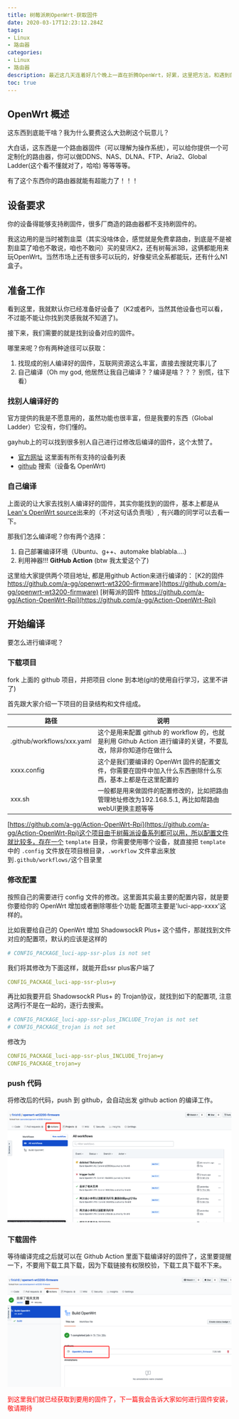 ```yaml
---
title: 树莓派刷OpenWrt-获取固件
date: 2020-03-17T12:23:12.284Z
tags:
- Linux
- 路由器
categories:
- Linux
- 路由器
description: 最近这几天连着好几个晚上一直在折腾OpenWrt，好累，这里把方法，和遇到的坑，都记录一下。
toc: true
---
```


## OpenWrt 概述

这东西到底能干啥？我为什么要费这么大劲刷这个玩意儿？

大白话，这东西是一个路由器固件（可以理解为操作系统），可以给你提供一个可定制化的路由器，你可以做DDNS、NAS、DLNA、FTP、Aria2、Global Ladder(这个看不懂就对了，哈哈) 等等等等。

有了这个东西你的路由器就能有超能力了！！！

## 设备要求

你的设备得能够支持刷固件，很多厂商造的路由器都不支持刷固件的。

我这边用的是当时被割韭菜（其实没啥体会，感觉就是免费拿路由，到底是不是被割韭菜了咱也不敢说，咱也不敢问）买的斐讯K2，还有树莓派3B，这俩都能用来玩OpenWrt。当然市场上还有很多可以玩的，好像斐讯全系都能玩，还有什么N1盒子。

## 准备工作

看到这里，我就默认你已经准备好设备了（K2或者Pi，当然其他设备也可以看，不过能不能让你找到灵感我就不知道了)。

接下来，我们需要的就是找到设备对应的固件。

哪里来呢？你有两种途径可以获取：

1. 找现成的别人编译好的固件，互联网资源这么丰富，直接去搜就完事儿了
2. 自己编译（Oh my god, 他居然让我自己编译？？编译是啥？？？ 别慌，往下看）

### 找别人编译好的

官方提供的我是不愿意用的，虽然功能也很丰富，但是我要的东西（Global Ladder）它没有，你们懂的。

gayhub上的可以找到很多别人自己进行过修改后编译的固件，这个太赞了。

* [官方网址](https://openwrt.org/toh/views/toh_fwdownload) 这里面有所有支持的设备列表
* [github](https://github.com) 搜索（设备名 OpenWrt)

### 自己编译

上面说的让大家去找别人编译好的固件，其实你能找到的固件，基本上都是从[Lean's OpenWrt source](https://github.com/coolsnowwolf/lede)出来的（不对这句话负责哦）, 有兴趣的同学可以去看一下。

那我们怎么编译呢？你有两个选择：

1. 自己部署编译环境（Ubuntu、g++、automake blablabla....)
2. 利用神器!!! **GitHub Action** (btw 我太爱这个了)

这里给大家提供两个项目地址, 都是用github Action来进行编译的：
[K2的固件 https://github.com/a-gg/openwrt-wt3200-firmware](https://github.com/a-gg/openwrt-wt3200-firmware)
[树莓派的固件 https://github.com/a-gg/Action-OpenWrt-Rpi](https://github.com/a-gg/Action-OpenWrt-Rpi)

## 开始编译

要怎么进行编译呢？

### 下载项目

fork 上面的 github 项目，并把项目 clone 到本地(git的使用自行学习，这里不讲了)

首先跟大家介绍一下项目的目录结构和文件组成。

|路径|说明|
|--|--|
|.github/workflows/xxx.yaml|这个是用来配置 github 的 workflow 的，也就是利用 Github Action 进行编译的关键，不要乱改，除非你知道你在做什么|
|xxxx.config|这个是我们要编译的 OpenWrt 固件的配置文件，你需要在固件中加入什么东西删除什么东西，基本上都是在这里配置的|
|xxx.sh|一般都是用来做固件的配置修改的，比如把路由管理地址修改为192.168.5.1, 再比如帮路由webUI更换主题等等|

[https://github.com/a-gg/Action-OpenWrt-Rpi](https://github.com/a-gg/Action-OpenWrt-Rpi)这个项目由于树莓派设备系列都可以用，所以配置文件就比较多，存在一个 `template` 目录，你需要使用哪个设备，就直接把 `template` 中的 `.config` 文件放在项目根目录，`.workflow` 文件拿出来放到`.github/workflows/`这个目录里

### 修改配置

按照自己的需要进行 config 文件的修改。这里面其实最主要的配置内容，就是要你要给你的 OpenWrt 增加或者删除哪些个功能
配置项主要是'luci-app-xxxx'这样的。

比如我要给自己的 OpenWrt 增加 ShadowsockR Plus+ 这个插件，那就找到文件对应的配置项，默认的应该是这样的

```yaml
# CONFIG_PACKAGE_luci-app-ssr-plus is not set
```

我们将其修改为下面这样，就能开启ssr plus客户端了

```yaml
CONFIG_PACKAGE_luci-app-ssr-plus=y
```

再比如我要开启 ShadowsockR Plus+ 的 Trojan协议，就找到如下的配置项, 注意这两行不是在一起的，逐行去搜索。

```yaml
# CONFIG_PACKAGE_luci-app-ssr-plus_INCLUDE_Trojan is not set
# CONFIG_PACKAGE_trojan is not set
```

修改为

```yaml
CONFIG_PACKAGE_luci-app-ssr-plus_INCLUDE_Trojan=y
CONFIG_PACKAGE_trojan=y
```

### push 代码

将修改后的代码，push 到 github，会自动出发 github action 的编译工作。

![](https://raw.githubusercontent.com/w1zd/image-hosting/main/img/2022/05/10/11-43-00-8841460d4fa6eb07ece4ce1bf737b46f-01-4473b6.png)

### 下载固件

等待编译完成之后就可以在 Github Action 里面下载编译好的固件了，这里要提醒一下，不要用下载工具下载，因为下载链接有权限校验，下载工具下载不下来。

![](https://raw.githubusercontent.com/w1zd/image-hosting/main/img/2022/05/10/11-43-24-cf8198ac0dc928863a8c2a8b6bf824fd-02-9e7d75.png)

<font color="red">到这里我们就已经获取到要用的固件了，下一篇我会告诉大家如何进行固件安装，敬请期待</font>
